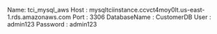 









Name: tci_mysql_aws
Host : mysqltciinstance.ccvct4moy0lt.us-east-1.rds.amazonaws.com
Port : 3306
DatabaseName : CustomerDB
User : admin123
Password : admin123
